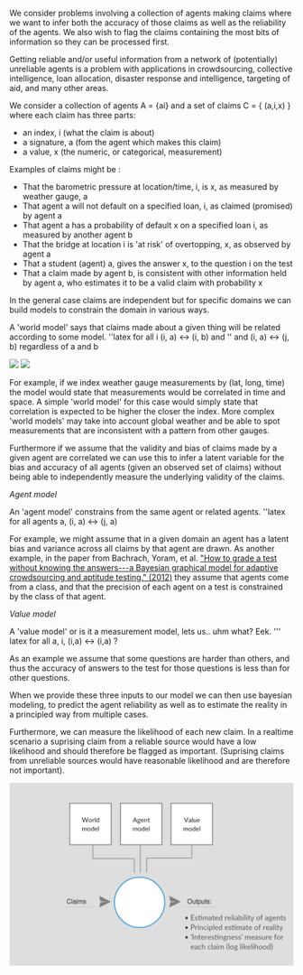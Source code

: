 We consider problems involving a collection of agents making claims where we want to infer both the accuracy of those claims as well as the reliability of the agents. We also wish to flag the claims containing the most bits of information so they can be processed first.

Getting reliable and/or useful information from a network of (potentially) unreliable agents is a problem with applications in crowdsourcing, collective intelligence, loan allocation, disaster response and intelligence, targeting of aid, and many other areas.

We consider a collection of agents A = {ai} and a set of claims C = { (a,i,x) } where each claim has three parts:
 - an index, i (what the claim is about)
 - a signature, a (fom the agent which makes this claim)
 - a value, x (the numeric, or categorical, measurement)

Examples of claims might be :
- That the barometric pressure at location/time, i, is x, as measured by weather gauge, a
- That agent a will not default on a specified loan, i, as claimed (promised) by agent a
- That agent a has a probability of default x on a specified loan i, as measured by another agent b
- That the bridge at location i is 'at risk' of overtopping, x, as observed by agent a 
- That a student (agent) a, gives the answer x, to the question i on the test
- That a claim made by agent b, is consistent with other information held by agent a, who estimates it to be a valid claim with probability x

In the general case claims are independent but for specific domains we can build models to constrain the domain in various ways.

A 'world model' says that claims made about a given thing will be related according to some model. 
''latex for all i (i, a) <-> (i, b) and 
'' and (i, a) <-> (j, b) regardless of a and b

 
<math>
<img src="https://latex.codecogs.com/gif.latex?E=mc^2" />
 
<img src="https://latex.codecogs.com/gif.latex?x%20%3D%20a_0%20&plus;%20%5Cfrac%7B1%7D%7Ba_1%20&plus;%20%5Cfrac%7B1%7D%7Ba_2%20&plus;%20%5Cfrac%7B1%7D%7Ba_3%20&plus;%20a_4%7D%7D%7D" />


For example, if we index weather gauge measurements by (lat, long, time) the model would state that measurements would be correlated in time and space. A simple 'world model' for this case would simply state that correlation is expected to be higher the closer the index. More complex 'world models' may take into account global weather and be able to spot measurements that are inconsistent with a pattern from other gauges.

Furthermore if we assume that the validity and bias of claims made by a given agent are correlated we can use this to infer a latent variable for the bias and accuracy of all agents (given an observed set of claims) without being able to independently measure the underlying validity of the claims.  

*Agent model*

An 'agent model' constrains from the same agent or related agents.
''latex for all agents a, (i, a) <-> (j, a)

For example, we might assume that in a given domain an agent has a latent bias and variance across all claims by that agent are drawn. As another example, in the paper from Bachrach, Yoram, et al. ["How to grade a test without knowing the answers---a Bayesian graphical model for adaptive crowdsourcing and aptitude testing." (2012)](https://icml.cc/2012/papers/597.pdf) they assume that agents come from a class, and that the precision of each agent on a test is constrained by the class of that agent. 

*Value model*

A 'value model' or is it a measurement model, lets us.. uhm what? Eek. 
''' latex for all a, i, (i,a) <-> (i,a) ?

As an example we assume that some questions are harder than others, and thus the accuracy of answers to the test for those questions is less than for other questions.

When we provide these three inputs to our model we can then use bayesian modeling, to predict the agent reliability as well as to estimate the reality in a principled way from multiple cases. 

Furthermore, we can measure the likelihood of each new claim. In a realtime scenario a suprising claim from a reliable source would have a low likelihood and should therefore be flagged as important. (Suprising claims from unreliable sources would have reasonable likelihood and are therefore not important).

<a href="https://creately.com/diagram/jo3gw9302/eyvMFJw8XXJiDfHzUILp2upUQg%3D"><img src="estimated_model.png" /></a>
